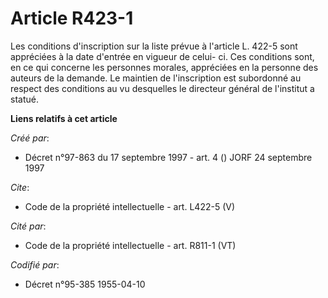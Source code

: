 # Article R423-1

Les conditions d'inscription sur la liste prévue à l'article L. 422-5 sont appréciées à la date d'entrée en vigueur de celui-
ci. Ces conditions sont, en ce qui concerne les personnes morales, appréciées en la personne des auteurs de la demande. Le
maintien de l'inscription est subordonné au respect des conditions au vu desquelles le directeur général de l'institut a
statué.

**Liens relatifs à cet article**

_Créé par_:

  - Décret n°97-863 du 17 septembre 1997 - art. 4 () JORF 24 septembre 1997

_Cite_:

  - Code de la propriété intellectuelle - art. L422-5 (V)

_Cité par_:

  - Code de la propriété intellectuelle - art. R811-1 (VT)

_Codifié par_:

  - Décret n°95-385 1955-04-10
